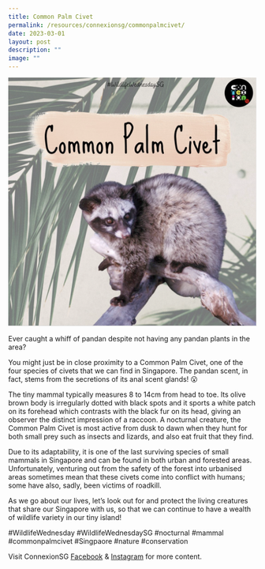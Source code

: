 ```yaml
---
title: Common Palm Civet
permalink: /resources/connexionsg/commonpalmcivet/
date: 2023-03-01
layout: post
description: ""
image: ""
---
```

![](/images/connexionsg/2023/common%20palm%20civet.png)

Ever caught a whiff of pandan despite not having any pandan plants in the area?

You might just be in close proximity to a Common Palm Civet, one of the four species of civets that we can find in Singapore. The pandan scent, in fact, stems from the secretions of its anal scent glands! 😮

The tiny mammal typically measures 8 to 14cm from head to toe. Its olive brown body is irregularly dotted with black spots and it sports a white patch on its forehead which contrasts with the black fur on its head, giving an observer the distinct impression of a raccoon. A nocturnal creature, the Common Palm Civet is most active from dusk to dawn when they hunt for both small prey such as insects and lizards, and also eat fruit that they find.

Due to its adaptability, it is one of the last surviving species of small mammals in Singapore and can be found in both urban and forested areas. Unfortunately, venturing out from the safety of the forest into urbanised areas sometimes mean that these civets come into conflict with humans; some have also, sadly, been victims of roadkill.

As we go about our lives, let’s look out for and protect the living creatures that share our Singapore with us, so that we can continue to have a wealth of wildlife variety in our tiny island!

#WildlifeWednesday #WildlifeWednesdaySG #nocturnal #mammal #commonpalmcivet #Singpaore #nature #conservation

Visit ConnexionSG [Facebook](https://www.facebook.com/ConnexionSG) & [Instagram](https://www.instagram.com/connexionsg/) for more content.